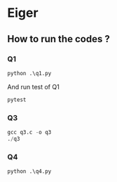 # Eiger

## How to run the codes ?

### Q1 
```python
python .\q1.py
```
And run test of Q1 

```python
pytest 
```
### Q3
```python
gcc q3.c -o q3
./q3
```

### Q4
```python
python .\q4.py
```

